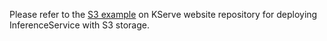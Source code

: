 Please refer to the [S3 example](https://github.com/kserve/website/blob/main/docs/modelserving/storage/s3/s3.md) on KServe website repository for deploying InferenceService with S3 storage.

